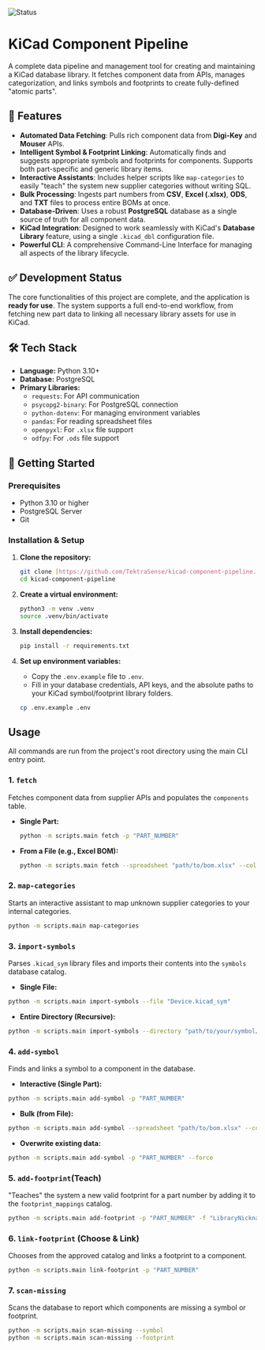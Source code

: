 ![Status](https://img.shields.io/badge/status-work_in_progress-yellow)

# KiCad Component Pipeline

A complete data pipeline and management tool for creating and maintaining a KiCad database library. It fetches component data from APIs, manages categorization, and links symbols and footprints to create fully-defined "atomic parts".

## 🌟 Features

-   **Automated Data Fetching**: Pulls rich component data from **Digi-Key** and **Mouser** APIs.
-   **Intelligent Symbol & Footprint Linking**: Automatically finds and suggests appropriate symbols and footprints for components. Supports both part-specific and generic library items.
-   **Interactive Assistants**: Includes helper scripts like `map-categories` to easily "teach" the system new supplier categories without writing SQL.
-   **Bulk Processing**: Ingests part numbers from **CSV**, **Excel (.xlsx)**, **ODS**, and **TXT** files to process entire BOMs at once.
-   **Database-Driven**: Uses a robust **PostgreSQL** database as a single source of truth for all component data.
-   **KiCad Integration**: Designed to work seamlessly with KiCad's **Database Library** feature, using a single `.kicad_dbl` configuration file.
-   **Powerful CLI**: A comprehensive Command-Line Interface for managing all aspects of the library lifecycle.

## ✅ Development Status

The core functionalities of this project are complete, and the application is **ready for use**. The system supports a full end-to-end workflow, from fetching new part data to linking all necessary library assets for use in KiCad.

## 🛠️ Tech Stack

-   **Language:** Python 3.10+
-   **Database:** PostgreSQL
-   **Primary Libraries:**
    -   `requests`: For API communication
    -   `psycopg2-binary`: For PostgreSQL connection
    -   `python-dotenv`: For managing environment variables
    -   `pandas`: For reading spreadsheet files
    -   `openpyxl`: For `.xlsx` file support
    -   `odfpy`: For `.ods` file support

## 🚀 Getting Started

### Prerequisites

-   Python 3.10 or higher
-   PostgreSQL Server
-   Git

### Installation & Setup

1.  **Clone the repository:**
    ```bash
    git clone [https://github.com/TektraSense/kicad-component-pipeline.git](https://github.com/TektraSense/kicad-component-pipeline.git)
    cd kicad-component-pipeline
    ```

2.  **Create a virtual environment:**
    ```bash
    python3 -m venv .venv
    source .venv/bin/activate
    ```

3.  **Install dependencies:**
    ```bash
    pip install -r requirements.txt
    ```

4.  **Set up environment variables:**
    -   Copy the `.env.example` file to `.env`.
    -   Fill in your database credentials, API keys, and the absolute paths to your KiCad symbol/footprint library folders.
    ```bash
    cp .env.example .env
    ```

## Usage

All commands are run from the project's root directory using the main CLI entry point.

### 1. `fetch`

Fetches component data from supplier APIs and populates the `components` table.

-   **Single Part:**
    ```bash
    python -m scripts.main fetch -p "PART_NUMBER"
    ```
-   **From a File (e.g., Excel BOM):**
    ```bash
    python -m scripts.main fetch --spreadsheet "path/to/bom.xlsx" --column "Part Number"
    ```

### 2. `map-categories`

Starts an interactive assistant to map unknown supplier categories to your internal categories.
  ```bash
  python -m scripts.main map-categories
  ```
### 3. `import-symbols`

Parses `.kicad_sym` library files and imports their contents into the `symbols` database catalog.

-   **Single File:**
  ```bash
  python -m scripts.main import-symbols --file "Device.kicad_sym"
  ```
-   **Entire Directory (Recursive):**

  ```bash
  python -m scripts.main import-symbols --directory "path/to/your/symbol/libraries"
  ```
### 4. `add-symbol`

Finds and links a symbol to a component in the database.

-   **Interactive (Single Part):**

  ```bash
  python -m scripts.main add-symbol -p "PART_NUMBER"
  ```
-   **Bulk (from File):**

  ```bash
  python -m scripts.main add-symbol --spreadsheet "path/to/bom.xlsx" --column "Part Number"
  ```
-   **Overwrite existing data:**

  ```bash
  python -m scripts.main add-symbol -p "PART_NUMBER" --force
  ```
### 5. `add-footprint`(Teach)

"Teaches" the system a new valid footprint for a part number by adding it to the `footprint_mappings` catalog.

  ```bash
  python -m scripts.main add-footprint -p "PART_NUMBER" -f "LibraryNickname:FootprintName"
  ```
### 6. `link-footprint` (Choose & Link)

Chooses from the approved catalog and links a footprint to a component.

  ```bash
  python -m scripts.main link-footprint -p "PART_NUMBER"
  ```
### 7. `scan-missing`

Scans the database to report which components are missing a symbol or footprint.

  ```bash
  python -m scripts.main scan-missing --symbol
  python -m scripts.main scan-missing --footprint
  ```
